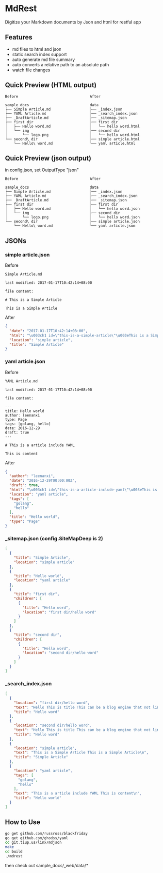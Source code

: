 # MdRest

Digitize your Markdown documents by Json and html for restful app

## Features

* md files to html and json
* static search index support
* auto generate md file summary
* auto converts a relative path to an absolute path 
* watch file changes


## Quick Preview (HTML output)

```
Before                                 After

sample_docs                            data
├── Simple Article.md                  ├── _index.json
├── YAML Article.md                    ├── _search_index.json
├── _DraftArticle.md                   ├── _sitemap.json
├── first dir                          ├── first dir
│   ├── Hello word.md                  │   └── hello word.html
│   └── img                            ├── second dir
│       └── logo.png                   │   └── hello word.html
└── second\ dir                        ├── simple article.html
    └── Hello\ word.md                 └── yaml article.html

```

## Quick Preview (json output)

in config.json, set OutputType "json"

```
Before                                 After

sample_docs                            data
├── Simple Article.md                  ├── _index.json
├── YAML Article.md                    ├── _search_index.json
├── _DraftArticle.md                   ├── _sitemap.json
├── first dir                          ├── first dir
│   ├── Hello word.md                  │   └── hello word.json
│   └── img                            ├── second dir
│       └── logo.png                   │   └── hello word.json
└── second\ dir                        ├── simple article.json
    └── Hello\ word.md                 └── yaml article.json

```

## JSONs


### simple article.json

Before

```
Simple Article.md

last modified: 2017-01-17T10:42:14+08:00

file content:

# This is a Simple Article

This is a Simple Article

```

After

```json
{
  "date": "2017-01-17T10:42:14+08:00",
  "html": "\u003ch1 id=\"this-is-a-simple-article\"\u003eThis is a Simple Article\u003c/h1\u003e\n\n\u003cp\u003eThis is a Simple Article\u003c/p\u003e\n",
  "location": "simple article",
  "title": "Simple Article"
}
```

### yaml article.json

Before

```
YAML Article.md

last modified: 2017-01-17T10:42:14+08:00

file content:

---
title: Hello world
author: leenanxi
type: Page
tags: [golang, hello]
date: 2016-12-29
draft: true
---

# This is a article include YAML

This is content
```

After

```json
{
  "author": "leenanxi",
  "date": "2016-12-29T00:00:00Z",
  "draft": true,
  "html": "\u003ch1 id=\"this-is-a-article-include-yaml\"\u003eThis is a article include YAML\u003c/h1\u003e\n\n\u003cp\u003eThis is content\u003c/p\u003e\n",
  "location": "yaml article",
  "tags": [
    "golang",
    "hello"
  ],
  "title": "Hello world",
  "type": "Page"
}
```

### _sitemap.json (config.SiteMapDeep is 2)

```json 
[
  {
    "title": "Simple Article",
    "location": "simple article"
  },
  {
    "title": "Hello world",
    "location": "yaml article"
  },
  {
    "title": "first dir",
    "children": [
      {
        "title": "Hello word",
        "location": "first dir/hello word"
      }
    ]
  },
  {
    "title": "second dir",
    "children": [
      {
        "title": "Hello word",
        "location": "second dir/hello word"
      }
    ]
  }
]
```
### _search_index.json

```json
[
  {
    "location": "first dir/hello word",
    "text": "Hello This is title This can be a blog engine that not limit you.\nSimple Image Simple Internal MD files you can use this Hello word, to links to other md documents\n",
    "title": "Hello word"
  },
  {
    "location": "second dir/hello word",
    "text": "Hello This is title This can be a blog engine that not limit you.\nThis is some image\n",
    "title": "Hello word"
  },
  {
    "location": "simple article",
    "text": "This is a Simple Article This is a Simple Article\n",
    "title": "Simple Article"
  },
  {
    "location": "yaml article",
    "tags": [
      "golang",
      "hello"
    ],
    "text": "This is a article include YAML This is content\n",
    "title": "Hello world"
  }
]
```

## How to Use

```bash
go get github.com/russross/blackfriday
go get github.com/ghodss/yaml
cd git.tiup.us/linx/mdjson
make
cd build
./mdrest
```
then check out  sample_docs/_web/data/*
